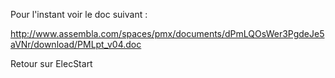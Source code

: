 Pour l'instant voir le doc suivant :

http://www.assembla.com/spaces/pmx/documents/dPmLQOsWer3PgdeJe5aVNr/download/PMLpt_v04.doc

Retour sur ElecStart